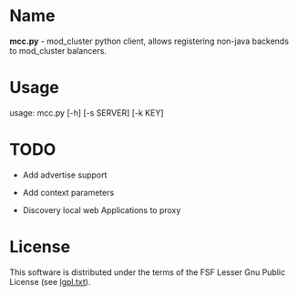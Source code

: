 
Name
====

**mcc.py** -  mod_cluster python client, allows registering non-java backends to mod_cluster balancers. 

Usage
=====

usage: mcc.py [-h] [-s SERVER] [-k KEY]


TODO
====

- Add advertise support

- Add context parameters

- Discovery local web Applications to proxy


License
=======

This software is distributed under the terms of the FSF Lesser Gnu Public License (see [lgpl.txt](lgpl.txt)).


